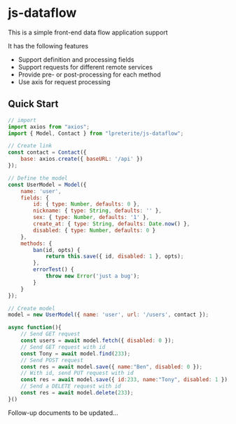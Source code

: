 # js-dataflow

This is a simple front-end data flow application support

It has the following features

- Support definition and processing fields
- Support requests for different remote services
- Provide pre- or post-processing for each method
- Use axis for request processing

## Quick Start

```js
// import
import axios from "axios";
import { Model, Contact } from "lpreterite/js-dataflow";

// Create link
const contact = Contact({
    base: axios.create({ baseURL: '/api' })
});

// Define the model
const UserModel = Model({
    name: 'user',
    fields: {
        id: { type: Number, defaults: 0 },
        nickname: { type: String, defaults: '' },
        sex: { type: Number, defaults: '1' },
        create_at: { type: String, defaults: Date.now() },
        disabled: { type: Number, defaults: 0 }
    },
    methods: {
        ban(id, opts) {
            return this.save({ id, disabled: 1 }, opts);
        },
        errorTest() {
            throw new Error('just a bug');
        }
    }
});

// Create model
model = new UserModel({ name: 'user', url: '/users', contact });

async function(){
    // Send GET request
    const users = await model.fetch({ disabled: 0 });
    // Send GET request with id
    const Tony = await model.find(233);
    // Send POST request
    const res = await model.save({ name:"Ben", disabled: 0 });
    // With id, send PUT request with id
    const res = await model.save({ id:233, name:"Tony", disabled: 1 });
    // Send a DELETE request with id
    const res = await model.delete(233);
}()
```

Follow-up documents to be updated...